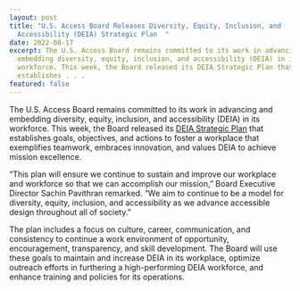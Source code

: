 ```yaml
---
layout: post
title: "U.S. Access Board Releases Diversity, Equity, Inclusion, and
  Accessibility (DEIA) Strategic Plan  "
date: 2022-08-17
excerpt: The U.S. Access Board remains committed to its work in advancing and
  embedding diversity, equity, inclusion, and accessibility (DEIA) in its
  workforce. This week, the Board released its DEIA Strategic Plan that
  establishes . . .
featured: false
---
```

The U.S. Access Board remains committed to its work in advancing and embedding diversity, equity, inclusion, and accessibility (DEIA) in its workforce. This week, the Board released its [DEIA Strategic Plan](https://www.access-board.gov/deia-strategic-plan/) that establishes goals, objectives, and actions to foster a workplace that exemplifies teamwork, embraces innovation, and values DEIA to achieve mission excellence.  

“This plan will ensure we continue to sustain and improve our workplace and workforce so that we can accomplish our mission,” Board Executive Director Sachin Pavithran remarked. “We aim to continue to be a model for diversity, equity, inclusion, and accessibility as we advance accessible design throughout all of society.” 

The plan includes a focus on culture, career, communication, and consistency to continue a work environment of opportunity, encouragement, transparency, and skill development. The Board will use these goals to maintain and increase DEIA in its workplace, optimize outreach efforts in furthering a high-performing DEIA workforce, and enhance training and policies for its operations.